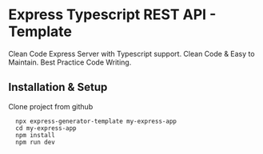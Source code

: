 # Express Typescript REST API - Template

Clean Code Express Server with Typescript support.
Clean Code & Easy to Maintain.
Best Practice Code Writing.

## Installation & Setup

Clone project from github

```
  npx express-generator-template my-express-app
  cd my-express-app
  npm install
  npm run dev
```
